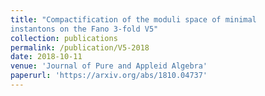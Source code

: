 ```yaml
---
title: "Compactification of the moduli space of minimal
instantons on the Fano 3-fold V5"
collection: publications
permalink: /publication/V5-2018
date: 2018-10-11
venue: 'Journal of Pure and Appleid Algebra'
paperurl: 'https://arxiv.org/abs/1810.04737'
---
```

